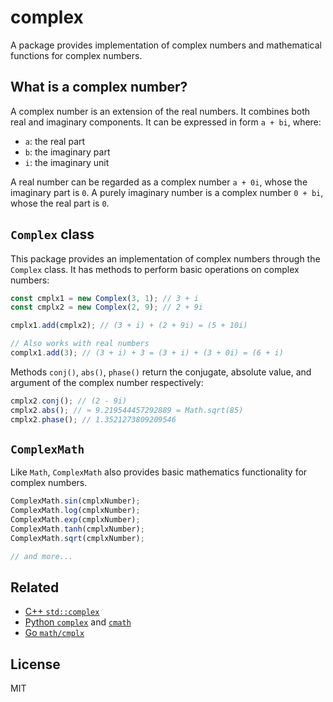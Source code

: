# complex

A package provides implementation of complex numbers and mathematical functions
for complex numbers.

## What is a complex number?

A complex number is an extension of the real numbers. It combines both real and
imaginary components. It can be expressed in form `a + bi`, where:

- `a`: the real part
- `b`: the imaginary part
- `i`: the imaginary unit

A real number can be regarded as a complex number `a + 0i`, whose the imaginary
part is `0`. A purely imaginary number is a complex number `0 + bi`, whose the
real part is `0`.

## `Complex` class

This package provides an implementation of complex numbers through the `Complex`
class. It has methods to perform basic operations on complex numbers:

```ts
const cmplx1 = new Complex(3, 1); // 3 + i
const cmplx2 = new Complex(2, 9); // 2 + 9i

cmplx1.add(cmplx2); // (3 + i) + (2 + 9i) = (5 + 10i)

// Also works with real numbers
complx1.add(3); // (3 + i) + 3 = (3 + i) + (3 + 0i) = (6 + i)
```

Methods `conj()`, `abs()`, `phase()` return the conjugate, absolute value, and
argument of the complex number respectively:

```ts
cmplx2.conj(); // (2 - 9i)
cmplx2.abs(); // ≈ 9.219544457292889 = Math.sqrt(85)
cmplx2.phase(); // 1.3521273809209546
```

## `ComplexMath`

Like `Math`, `ComplexMath` also provides basic mathematics functionality
for complex numbers.

```ts
ComplexMath.sin(cmplxNumber);
ComplexMath.log(cmplxNumber);
ComplexMath.exp(cmplxNumber);
ComplexMath.tanh(cmplxNumber);
ComplexMath.sqrt(cmplxNumber);

// and more...
```

## Related

- [C++ `std::complex`](https://en.cppreference.com/w/cpp/numeric/complex)
- [Python `complex`](https://docs.python.org/3/library/functions.html#complex)
  and [`cmath`](https://docs.python.org/3/library/cmath.html)
- [Go `math/cmplx`](https://pkg.go.dev/math/cmplx)

## License

MIT
